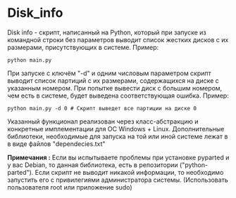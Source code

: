 # Disk_info
Disk info -  скрипт, написанный на Python, который при запуске из командной строки без параметров выводит список жестких дисков с их размерами,
присутствующих в системе.
Пример:

    python main.py

При запуске с ключём "-d" и одним числовым параметром скрипт выводит список партиций с их размерами,
содержащихся на диске с указанным номером. При попытке вывести диск с большим номером,
чем есть в системе, будет выведена соответствующая ошибка.
Пример:


    python main.py -d 0 # Скрипт выведет все партиции на диске 0

Указанный функционал реализован через класс-абстракцию и конкретные имплементации для ОС Windows + Linux.
Дополнительные библиотеки, необходимые для запуска на той или иной системе лежат в в виде файлов "dependecies.txt"

**Примечания :** Если вы испытываете проблемы при установке pyparted и у вас Debian, то данная библиотека,
есть в репозитории ("python-parted"). Если скрипт не выводит никакой информации, то необходимо запустить его с
привилегиями администратора системы. (Использовать пользователя root или приложение sudo)